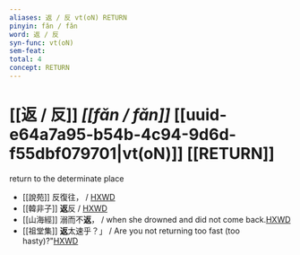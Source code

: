 ```yaml
---
aliases: 返 / 反 vt(oN) RETURN
pinyin: fǎn / fǎn
word: 返 / 反
syn-func: vt(oN)
sem-feat: 
total: 4
concept: RETURN 
---
```

# [[返 / 反]] *[[fǎn / fǎn]]*  [[uuid-e64a7a95-b54b-4c94-9d6d-f55dbf079701|vt(oN)]] [[RETURN]]
return to the determinate place
 - [[說苑]] 反復往， / [HXWD](https://hxwd.org/textview.html?location=CH1a0907_CHANT_004-6a.7)
 - [[韓非子]] **返**反 / [HXWD](https://hxwd.org/textview.html?location=KR3c0005_tls_032-96a.2)
 - [[山海經]] 溺而不**返**， / when she drowned and did not come back.[HXWD](https://hxwd.org/textview.html?location=KR3l0090_tls_003-65a.12)
 - [[祖堂集]] **返**太速乎？」 / Are you not returning too fast (too hasty)?"[HXWD](https://hxwd.org/textview.html?location=KR6q0002_Yan_003-1141a.25)